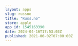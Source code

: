 ```yaml
---
layout: apps
slug: russno
title: "Russ.no"
store: apple
app_id: 1545163390
date: 2024-04-16T17:53:03Z
published: 2021-06-02T07:00:00Z
---
```

